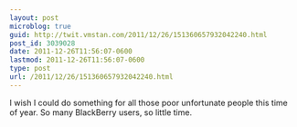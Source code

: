 ```yaml
---
layout: post
microblog: true
guid: http://twit.vmstan.com/2011/12/26/151360657932042240.html
post_id: 3039028
date: 2011-12-26T11:56:07-0600
lastmod: 2011-12-26T11:56:07-0600
type: post
url: /2011/12/26/151360657932042240.html
---
```

I wish I could do something for all those poor unfortunate people this time of year. So many BlackBerry users, so little time.
